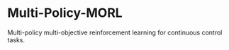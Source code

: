 # Multi-Policy-MORL
Multi-policy multi-objective reinforcement learning for continuous control tasks.
